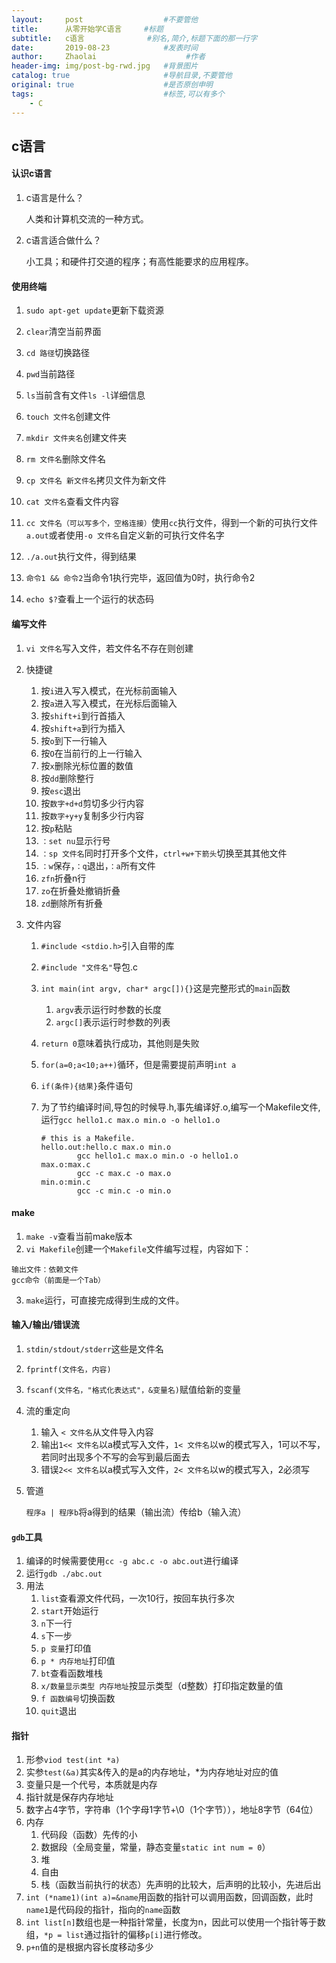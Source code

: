 ```yaml
---
layout:     post                  #不要管他
title:      从零开始学C语言     #标题
subtitle:   c语言              #别名,简介,标题下面的那一行字
date:       2019-08-23            #发表时间
author:     Zhaolai                    #作者
header-img: img/post-bg-rwd.jpg   #背景图片
catalog: true                     #导航目录,不要管他
original: true                    #是否原创申明
tags:                             #标签,可以有多个
    - C
---
```


## c语言

#### 认识c语言

   1. c语言是什么？

      人类和计算机交流的一种方式。

   1. c语言适合做什么？

      小工具；和硬件打交道的程序；有高性能要求的应用程序。

#### 使用终端

   1. `sudo apt-get update`更新下载资源

   2. `clear`清空当前界面

   3. `cd 路径`切换路径

   4. `pwd`当前路径

   5. `ls`当前含有文件`ls -l`详细信息

   6. `touch 文件名`创建文件

   7. `mkdir 文件夹名`创建文件夹

   8. `rm 文件名`删除文件名

   9. `cp 文件名 新文件名`拷贝文件为新文件

   10. `cat 文件名`查看文件内容

   12. `cc 文件名（可以写多个，空格连接）`使用`cc`执行文件，得到一个新的可执行文件`a.out`或者使用`-o 文件名`自定义新的可执行文件名字

   13. `./a.out`执行文件，得到结果

   14. `命令1 && 命令2`当命令1执行完毕，返回值为0时，执行命令2

   15. `echo $?`查看上一个运行的状态码

#### 编写文件
   1. `vi 文件名`写入文件，若文件名不存在则创建
   
   2. 快捷键
      1. 按`i`进入写入模式，在光标前面输入
      2. 按`a`进入写入模式，在光标后面输入
      3. 按`shift+i`到行首插入
      4. 按`shift+a`到行为插入
      5. 按`o`到下一行输入
      6. 按`O`在当前行的上一行输入
      7. 按`x`删除光标位置的数值
      8. 按`dd`删除整行
      9. 按`esc`退出
      10. 按`数字+d+d`剪切多少行内容
      11. 按`数字+y+y`复制多少行内容
      12. 按`p`粘贴
      13. `：set nu`显示行号
      14. `：sp 文件名`同时打开多个文件，`ctrl+w+下箭头`切换至其其他文件
      15. `：w`保存，`：q`退出，`：a`所有文件
      16. `zfn`折叠n行
      17. `zo`在折叠处撤销折叠
      18. `zd`删除所有折叠
      
   3. 文件内容
      1. `#include <stdio.h>`引入自带的库
      
      2. `#include "文件名"`导包.c
      
      3. `int main(int argv, char* argc[]){}`这是完整形式的`main`函数
         1. `argv`表示运行时参数的长度
         2. `argc[]`表示运行时参数的列表
         
      4. `return 0`意味着执行成功，其他则是失败
      
      5. `for(a=0;a<10;a++)`循环，但是需要提前声明`int a`
      
      6. `if(条件){结果}`条件语句
      
      7. 为了节约编译时间,导包的时候导.h,事先编译好.o,编写一个Makefile文件,运行`gcc hello1.c max.o min.o -o hello1.o`
      
         ```
         # this is a Makefile.
         hello.out:hello.c max.o min.o
                 gcc hello1.c max.o min.o -o hello1.o
         max.o:max.c
                 gcc -c max.c -o max.o
         min.o:min.c
                 gcc -c min.c -o min.o
         ```
      

#### make

   1. `make -v`查看当前make版本
   2. `vi Makefile`创建一个`Makefile`文件编写过程，内容如下：
   ```
   输出文件：依赖文件
   gcc命令（前面是一个Tab）
   ```

   3. `make`运行，可直接完成得到生成的文件。

#### 输入/输出/错误流

   1. `stdin/stdout/stderr`这些是文件名
   
   2. `fprintf(文件名，内容)`
   
   3. `fscanf(文件名，"格式化表达式"，&变量名)`赋值给新的变量
   
   4. 流的重定向
      1. 输入 `< 文件名`从文件导入内容
      2. 输出`1<< 文件名`以a模式写入文件，`1< 文件名`以w的模式写入，1可以不写，若同时出现多个不写的会写到最后面去
      3. 错误`2<< 文件名`以a模式写入文件，`2< 文件名`以w的模式写入，2必须写
      
   5. 管道
   
      `程序a | 程序b`将a得到的结果（输出流）传给b（输入流）

#### `gdb`工具

   1. 编译的时候需要使用`cc -g abc.c -o abc.out`进行编译
   2. 运行`gdb ./abc.out`
   3. 用法
      1. `list`查看源文件代码，一次10行，按回车执行多次
      2. `start`开始运行
      3. `n`下一行
      4. `s`下一步
      5. `p 变量`打印值
      6. `p * 内存地址`打印值
      7. `bt`查看函数堆栈
      8. `x/数量显示类型 内存地址`按显示类型（d整数）打印指定数量的值
      9. `f 函数编号`切换函数
      10. `quit`退出

#### 指针

   1. 形参`viod test(int *a)`
   2. 实参`test(&a)`其实&传入的是a的内存地址，*为内存地址对应的值
   3. 变量只是一个代号，本质就是内存
   4. 指针就是保存内存地址
   5. 数字占4字节，字符串（1个字母1字节+\0（1个字节）），地址8字节（64位）
   6. 内存
      1. 代码段（函数）先传的小
      2. 数据段（全局变量，常量，静态变量`static int num = 0`）
      3. 堆
      4. 自由
      5. 栈（函数当前执行的状态）先声明的比较大，后声明的比较小，先进后出
   7. `int (*name1)(int a)=&name`用函数的指针可以调用函数，回调函数，此时`name1`是代码段的指针，指向的`name`函数
   8. `int list[n]`数组也是一种指针常量，长度为n，因此可以使用一个指针等于数组，`*p = list`通过指针的偏移`p[i]`进行修改。
   9. `p+n`值的是根据内容长度移动多少
